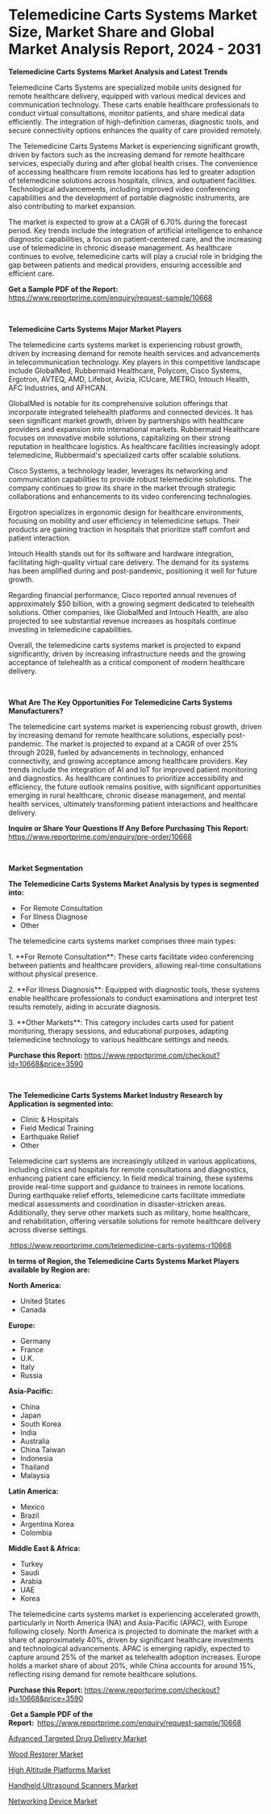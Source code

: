 <p><h1>Telemedicine Carts Systems Market Size, Market Share and Global Market Analysis Report, 2024 - 2031</h1></p><p><strong>Telemedicine Carts Systems Market Analysis and Latest Trends</strong></p>
<p><p>Telemedicine Carts Systems are specialized mobile units designed for remote healthcare delivery, equipped with various medical devices and communication technology. These carts enable healthcare professionals to conduct virtual consultations, monitor patients, and share medical data efficiently. The integration of high-definition cameras, diagnostic tools, and secure connectivity options enhances the quality of care provided remotely.</p><p>The Telemedicine Carts Systems Market is experiencing significant growth, driven by factors such as the increasing demand for remote healthcare services, especially during and after global health crises. The convenience of accessing healthcare from remote locations has led to greater adoption of telemedicine solutions across hospitals, clinics, and outpatient facilities. Technological advancements, including improved video conferencing capabilities and the development of portable diagnostic instruments, are also contributing to market expansion.</p><p>The market is expected to grow at a CAGR of 6.70% during the forecast period. Key trends include the integration of artificial intelligence to enhance diagnostic capabilities, a focus on patient-centered care, and the increasing use of telemedicine in chronic disease management. As healthcare continues to evolve, telemedicine carts will play a crucial role in bridging the gap between patients and medical providers, ensuring accessible and efficient care.</p></p>
<p><strong>Get a Sample PDF of the Report:&nbsp;</strong> <a href="https://www.reportprime.com/enquiry/request-sample/10668?utm_campaign=1261&utm_medium=2&utm_source=Github&utm_content=ia&utm_term=10102024&utm_id=telemedicine-carts-systems">https://www.reportprime.com/enquiry/request-sample/10668</a></p>
<p>&nbsp;</p>
<p><strong>Telemedicine Carts Systems Major Market Players</strong></p>
<p><p>The telemedicine carts systems market is experiencing robust growth, driven by increasing demand for remote health services and advancements in telecommunication technology. Key players in this competitive landscape include GlobalMed, Rubbermaid Healthcare, Polycom, Cisco Systems, Ergotron, AVTEQ, AMD, Lifebot, Avizia, ICUcare, METRO, Intouch Health, AFC Industries, and AFHCAN.</p><p>GlobalMed is notable for its comprehensive solution offerings that incorporate integrated telehealth platforms and connected devices. It has seen significant market growth, driven by partnerships with healthcare providers and expansion into international markets. Rubbermaid Healthcare focuses on innovative mobile solutions, capitalizing on their strong reputation in healthcare logistics. As healthcare facilities increasingly adopt telemedicine, Rubbermaid's specialized carts offer scalable solutions.</p><p>Cisco Systems, a technology leader, leverages its networking and communication capabilities to provide robust telemedicine solutions. The company continues to grow its share in the market through strategic collaborations and enhancements to its video conferencing technologies. </p><p>Ergotron specializes in ergonomic design for healthcare environments, focusing on mobility and user efficiency in telemedicine setups. Their products are gaining traction in hospitals that prioritize staff comfort and patient interaction.</p><p>Intouch Health stands out for its software and hardware integration, facilitating high-quality virtual care delivery. The demand for its systems has been amplified during and post-pandemic, positioning it well for future growth.</p><p>Regarding financial performance, Cisco reported annual revenues of approximately $50 billion, with a growing segment dedicated to telehealth solutions. Other companies, like GlobalMed and Intouch Health, are also projected to see substantial revenue increases as hospitals continue investing in telemedicine capabilities.</p><p>Overall, the telemedicine carts systems market is projected to expand significantly, driven by increasing infrastructure needs and the growing acceptance of telehealth as a critical component of modern healthcare delivery.</p></p>
<p>&nbsp;</p>
<p><strong>What Are The Key Opportunities For Telemedicine Carts Systems Manufacturers?</strong></p>
<p><p>The telemedicine cart systems market is experiencing robust growth, driven by increasing demand for remote healthcare solutions, especially post-pandemic. The market is projected to expand at a CAGR of over 25% through 2028, fueled by advancements in technology, enhanced connectivity, and growing acceptance among healthcare providers. Key trends include the integration of AI and IoT for improved patient monitoring and diagnostics. As healthcare continues to prioritize accessibility and efficiency, the future outlook remains positive, with significant opportunities emerging in rural healthcare, chronic disease management, and mental health services, ultimately transforming patient interactions and healthcare delivery.</p></p>
<p><strong>Inquire or Share Your Questions If Any Before Purchasing This Report:</strong> <a href="https://www.reportprime.com/enquiry/pre-order/10668?utm_campaign=1261&utm_medium=2&utm_source=Github&utm_content=ia&utm_term=10102024&utm_id=telemedicine-carts-systems">https://www.reportprime.com/enquiry/pre-order/10668</a></p>
<p>&nbsp;</p>
<p><strong>Market Segmentation</strong></p>
<p><strong>The Telemedicine Carts Systems Market Analysis by types is segmented into:</strong></p>
<p><ul><li>For Remote Consultation</li><li>For Illness Diagnose</li><li>Other</li></ul></p>
<p><p>The telemedicine carts systems market comprises three main types: </p><p>1. **For Remote Consultation**: These carts facilitate video conferencing between patients and healthcare providers, allowing real-time consultations without physical presence.</p><p>2. **For Illness Diagnosis**: Equipped with diagnostic tools, these systems enable healthcare professionals to conduct examinations and interpret test results remotely, aiding in accurate diagnosis.</p><p>3. **Other Markets**: This category includes carts used for patient monitoring, therapy sessions, and educational purposes, adapting telemedicine technology to various healthcare settings and needs.</p></p>
<p><strong>Purchase this Report:&nbsp;</strong><a href="https://www.reportprime.com/checkout?id=10668&price=3590&utm_campaign=1261&utm_medium=2&utm_source=Github&utm_content=ia&utm_term=10102024&utm_id=telemedicine-carts-systems">https://www.reportprime.com/checkout?id=10668&price=3590</a></p>
<p>&nbsp;</p>
<p><strong>The Telemedicine Carts Systems Market Industry Research by Application is segmented into:</strong></p>
<p><ul><li>Clinic & Hospitals</li><li>Field Medical Training</li><li>Earthquake Relief</li><li>Other</li></ul></p>
<p><p>Telemedicine cart systems are increasingly utilized in various applications, including clinics and hospitals for remote consultations and diagnostics, enhancing patient care efficiency. In field medical training, these systems provide real-time support and guidance to trainees in remote locations. During earthquake relief efforts, telemedicine carts facilitate immediate medical assessments and coordination in disaster-stricken areas. Additionally, they serve other markets such as military, home healthcare, and rehabilitation, offering versatile solutions for remote healthcare delivery across diverse settings.</p></p>
<p><a href="https://www.reportprime.com/telemedicine-carts-systems-r10668?utm_campaign=1261&utm_medium=2&utm_source=Github&utm_content=ia&utm_term=10102024&utm_id=telemedicine-carts-systems">&nbsp;https://www.reportprime.com/telemedicine-carts-systems-r10668</a></p>
<p><strong>In terms of Region, the Telemedicine Carts Systems Market Players available by Region are:</strong></p>
<p>
    <p> <strong> North America: </strong>
        <ul>
            <li>United States</li>
            <li>Canada</li>
        </ul>
        </p> 
    <p> <strong> Europe: </strong>
        <ul>
            <li>Germany</li>
            <li>France</li>
            <li>U.K.</li>
            <li>Italy</li>
            <li>Russia</li>
        </ul>
        </p> 
    <p> <strong> Asia-Pacific: </strong>
        <ul>
            <li>China</li>
            <li>Japan</li>
            <li>South Korea</li>
            <li>India</li>
            <li>Australia</li>
            <li>China Taiwan</li>
            <li>Indonesia</li>
            <li>Thailand</li>
            <li>Malaysia</li>
        </ul>
        </p> 
    <p> <strong> Latin America: </strong>
        <ul>
            <li>Mexico</li>
            <li>Brazil</li>
            <li>Argentina Korea</li>
            <li>Colombia</li>
        </ul>
        </p> 
    <p> <strong> Middle East & Africa: </strong>
        <ul>
            <li>Turkey</li>
            <li>Saudi</li>
            <li>Arabia</li>
            <li>UAE</li>
            <li>Korea</li>
        </ul>
    </p>
    </p>
<p><p>The telemedicine carts systems market is experiencing accelerated growth, particularly in North America (NA) and Asia-Pacific (APAC), with Europe following closely. North America is projected to dominate the market with a share of approximately 40%, driven by significant healthcare investments and technological advancements. APAC is emerging rapidly, expected to capture around 25% of the market as telehealth adoption increases. Europe holds a market share of about 20%, while China accounts for around 15%, reflecting rising demand for remote healthcare solutions.</p></p>
<p><strong>Purchase this Report: </strong><a href="https://www.reportprime.com/checkout?id=10668&price=3590&utm_campaign=1261&utm_medium=2&utm_source=Github&utm_content=ia&utm_term=10102024&utm_id=telemedicine-carts-systems">https://www.reportprime.com/checkout?id=10668&price=3590</a></p>
<p>&nbsp;<strong>Get a Sample PDF of the Report:&nbsp;&nbsp;</strong><a href="https://www.reportprime.com/enquiry/request-sample/10668?utm_campaign=1261&utm_medium=2&utm_source=Github&utm_content=ia&utm_term=10102024&utm_id=telemedicine-carts-systems">https://www.reportprime.com/enquiry/request-sample/10668</a></p>
<p><strong></strong></p>
<p><p><a href="https://github.com/pizolina/Market-Research-Report-List-6/blob/main/advanced-targeted-drug-delivery-market.md?utm_campaign=1261&utm_medium=2&utm_source=Github&utm_content=ia&utm_term=10102024&utm_id=telemedicine-carts-systems">Advanced Targeted Drug Delivery Market</a></p><p><a href="https://www.linkedin.com/pulse/wood-restorer-market-growth-outlook-from-2024-2031-projecting-yk9ae?utm_campaign=1261&utm_medium=2&utm_source=Github&utm_content=ia&utm_term=10102024&utm_id=telemedicine-carts-systems">Wood Restorer Market</a></p><p><a href="https://issuu.com/reportprime-2/docs/high-altitude-platforms-market-size_5b78274aedd6c1?utm_campaign=1261&utm_medium=2&utm_source=Github&utm_content=ia&utm_term=10102024&utm_id=telemedicine-carts-systems">High Altitude Platforms Market</a></p><p><a href="https://www.linkedin.com/pulse/handheld-ultrasound-scanners-market-overview-forecast-2024-5auge?utm_campaign=1261&utm_medium=2&utm_source=Github&utm_content=ia&utm_term=10102024&utm_id=telemedicine-carts-systems">Handheld Ultrasound Scanners Market</a></p><p><a href="https://issuu.com/reportprime-2/docs/networking-device-market-size-2030._1b3139ed3ff6c7?utm_campaign=1261&utm_medium=2&utm_source=Github&utm_content=ia&utm_term=10102024&utm_id=telemedicine-carts-systems">Networking Device Market</a></p></p>